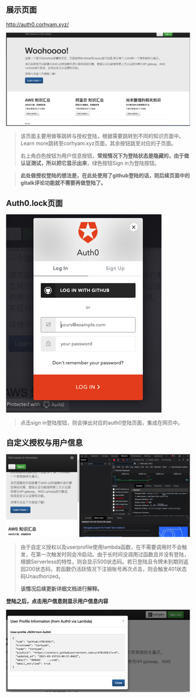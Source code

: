 ## 展示页面

http://auth0.corhyam.xyz/

![image-20210331200651477](_images/image-20210331200651477.png)

>该页面主要用做等跳转与授权登陆，根据需要跳转到不同的知识页面中。Learn more跳转至corhyam.xyz页面，其余按钮跳至对应的子页面。
>
>右上角白色按钮为用户信息按钮，**常规情况下为登陆状态是隐藏的，由于做认证测试，所以把它显示出来**，绿色按钮Sign in为登陆按钮。

>**此处做授权登陆的想法是，在此处使用了github登陆的话，则后续页面中的gitalk评论功能就不需要再做登陆了。**

## Auth0.lock页面

![image-20210331201556330](_images/image-20210331201556330.png)

>点击sign in登陆按钮，则会弹出对应的auth0登陆页面，集成在网页中。

## 自定义授权与用户信息

![image-20210331201329300](_images/image-20210331201329300.png)

> 由于自定义授权以及userprofile使用lambda函数，在不需要调用时不会触发，在第一次触发时则会冷启动。由于长时间没调用过函数且并没有登陆，根据Serverless的特性，则会显示500状态码。若已登陆且令牌未到期则返回200状态码，若函数仍活跃情况下注销账号再次点击，则会触发401状态码Unauthorized。
>
> **该情况后续更新详细文档进行解释。**

**登陆之后，点击用户信息则显示用户信息内容**

![image-20210401005253611](_images/image-20210401005253611.png)